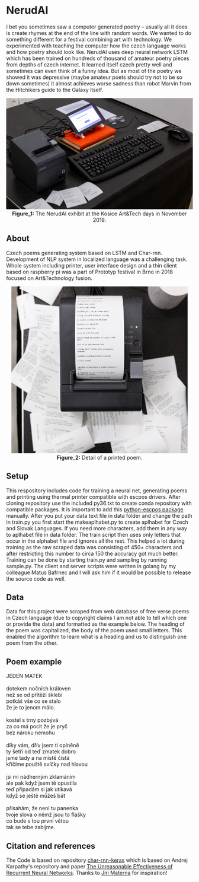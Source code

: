 # NerudAI

I bet you sometimes saw a computer generated poetry – usually all it does is create rhymes at the end of the line with random words. We wanted to do something different for a festival combining art with technology. We experimented with teaching the computer how the czech language works and how poetry should look like. NerudAI uses deep neural network LSTM which has been trained on hundreds of thousand of amateur poetry pieces from depths of czech internet. It learned itself czech pretty well and sometimes can even think of a funny idea. But as most of the poetry we showed it was depressive (maybe amateur poets should try not to be so down sometimes) it almost achieves worse sadness than robot Marvin from the Hitchikers guide to the Galaxy itself.

<p align="center">
  <img height="300" src="imgs/nerudai.jpg"> <br>
<b>Figure_1:</b> The NerudAI exhibit at the Kosice Art&Tech days in November 2019.
</p>

## About

Czech poems generating system based on LSTM and Char-rnn. Development of NLP system in localized language was a challenging task. Whole system including printer, user interface design and a thin client based on raspberry pi was a part of Prototyp festival in Brno in 2018 focused on Art&Technology fusion.


<p align="center">
  <img height="450" src="imgs/print.jpg"> <br>
<b>Figure_2:</b> Detail of a printed poem.
</p>


## Setup

This respository includes code for training a neural net, generating poems and printing using thermal printer compatible with escpos drivers. After cloning repository use the included py36.txt to create conda repository with compatible packages. It is important to add this [python-escpos package](https://pypi.org/project/python-escpos/) manually. After you put your data text file in data folder and change the path in train.py you first start the makeaplhabet.py to create aplhabet for Czech and Slovak Languages. If you need more characters, add them in any way to aplhabet file in data folder. The train script then uses only letters that occur in the alphabet file and ignores all the rest. This helped a lot during training as the raw scraped data was consisting of 450+ characters and after restricting this number to circa 150 the accuracy got much better. Training can be done by starting train.py and sampling by running sample.py.
The client and server scripts were written in golang by my colleague Matus Bafrnec and I will ask him if it would be possible to release the source code as well.

## Data

Data for this project were scraped from web database of free verse poems in Czech language (due to copyright claims I am not able to tell which one or provide the data) and formatted as the example below. The heading of the poem was capitalized, the body of the poem used small letters. This enabled the algorithm to learn what is a heading and us to distinguish one poem from the other.

## Poem example

<span style="text-align:center">
JEDEN MATEK
<br/><br/>
dotekem nočních královen<br/>
než se od přítěží šklebí<br/>
potkáš vše co se stalo<br/>
že je to jenom málo.<br/>
<br/>
kostel s trny pozbývá<br/>
za co má pocit že je pryč<br/>
bez nároku nemohu<br/>
<br/>
díky vám, dřív jsem ti oplněně<br/>
ty šetři od teď zmatek dobro<br/>
jsme tady a na místě čistá<br/>
křičíme pouště svíčky nad hlavou<br/>
<br/>
jsi mi nádherným zklamáním<br/>
ale pak když jsem tě opustila<br/>
teď připadám si jak utíkavá<br/>
když se ještě můžeš bát<br/>
<br/>
přísahám, že není tu panenka<br/>
tvoje slova o němž jsou to flašky<br/>
co bude s tou první větou<br/>
tak se tebe zabijme.
</span>

## Citation and references

The Code is based on repository [char-rnn-keras](https://github.com/ekzhang/char-rnn-keras) which is based on Andrej Karpathy's repository and paper [The Unreasonable Effectiveness of Recurrent Neural Networks](http://karpathy.github.io/2015/05/21/rnn-effectiveness/). Thanks to [Jiri Materna](http://www.mlguru.com/basnik/) for inspiration!

